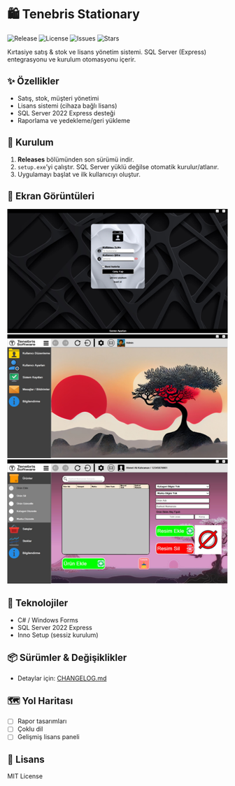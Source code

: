 # 🛍️ Tenebris Stationary

![Release](https://img.shields.io/github/v/release/kahraman114/Tenebris_Stationary)
![License](https://img.shields.io/github/license/kahraman114/Tenebris_Stationary)
![Issues](https://img.shields.io/github/issues/kahraman114/Tenebris_Stationary)
![Stars](https://img.shields.io/github/stars/kahraman114/Tenebris_Stationary)

Kırtasiye satış & stok ve lisans yönetim sistemi. SQL Server (Express) entegrasyonu ve kurulum otomasyonu içerir.

## ✨ Özellikler
- Satış, stok, müşteri yönetimi
- Lisans sistemi (cihaza bağlı lisans)
- SQL Server 2022 Express desteği
- Raporlama ve yedekleme/geri yükleme

## 🚀 Kurulum
1. **Releases** bölümünden son sürümü indir.
2. `setup.exe`’yi çalıştır. SQL Server yüklü değilse otomatik kurulur/atlanır.
3. Uygulamayı başlat ve ilk kullanıcıyı oluştur.

## 📸 Ekran Görüntüleri
![Giriş Ekranı](docs/images/r1.jpg)
![Admin Panel Arayüzü](docs/images/r2.jpg)
![Ürün Ekleme](docs/images/r3.jpg)

## 🧰 Teknolojiler
- C# / Windows Forms
- SQL Server 2022 Express
- Inno Setup (sessiz kurulum)

## 📦 Sürümler & Değişiklikler
- Detaylar için: [CHANGELOG.md](CHANGELOG.md)

## 🗺️ Yol Haritası
- [ ] Rapor tasarımları
- [ ] Çoklu dil
- [ ] Gelişmiş lisans paneli

## 📄 Lisans
MIT License

